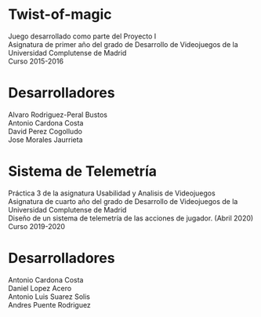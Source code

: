 # Twist-of-magic  
Juego desarrollado como parte del Proyecto I  
Asignatura de primer año del grado de Desarrollo de Videojuegos de la Universidad Complutense de Madrid  
Curso 2015-2016  

# Desarrolladores
Alvaro Rodriguez-Peral Bustos  
Antonio Cardona Costa  
David Perez Cogolludo  
Jose Morales Jaurrieta  

# Sistema de Telemetría
Práctica 3 de la asignatura Usabilidad y Analisis de Videojuegos  
Asignatura de cuarto año del grado de Desarrollo de Videojuegos de la Universidad Complutense de Madrid  
Diseño de un sistema de telemetría de las acciones de jugador. (Abril 2020)  
Curso 2019-2020  

# Desarrolladores
Antonio Cardona Costa  
Daniel Lopez Acero  
Antonio Luis Suarez Solis  
Andres Puente Rodriguez  
